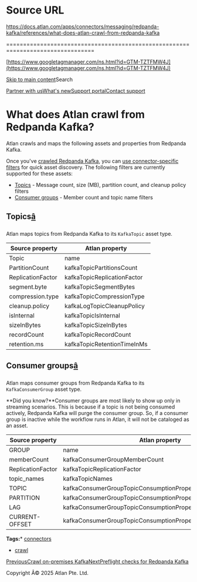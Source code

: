 # Source URL
https://docs.atlan.com/apps/connectors/messaging/redpanda-kafka/references/what-does-atlan-crawl-from-redpanda-kafka

================================================================================

<!--
canonical: https://docs.atlan.com/apps/connectors/messaging/redpanda-kafka/references/what-does-atlan-crawl-from-redpanda-kafka
link-alternate: https://docs.atlan.com/apps/connectors/messaging/redpanda-kafka/references/what-does-atlan-crawl-from-redpanda-kafka
meta-description: Atlan crawls and maps the following assets and properties from Redpanda Kafka.
meta-docsearch:docusaurus_tag: docs-default-current
meta-docsearch:language: en
meta-docsearch:version: current
meta-docusaurus_locale: en
meta-docusaurus_tag: docs-default-current
meta-docusaurus_version: current
meta-generator: Docusaurus v3.8.1
meta-og-description: Atlan crawls and maps the following assets and properties from Redpanda Kafka.
meta-og-locale: en
meta-og-title: What does Atlan crawl from Redpanda Kafka? | Atlan Documentation
meta-og-url: https://docs.atlan.com/apps/connectors/messaging/redpanda-kafka/references/what-does-atlan-crawl-from-redpanda-kafka
meta-twitter:card: summary_large_image
meta-viewport: width=device-width,initial-scale=1
title: What does Atlan crawl from Redpanda Kafka? | Atlan Documentation
-->

[https://www.googletagmanager.com/ns.html?id=GTM-TZTFMW4J](https://www.googletagmanager.com/ns.html?id=GTM-TZTFMW4J)

[Skip to main content](#__docusaurus_skipToContent_fallback)Search

[Partner with us](https://docs.google.com/forms/d/e/1FAIpQLScuAIhCm2GS7YFstrOjawbP8J7PUmOynQo7wI2yGCcCyEcVSw/viewform)[What's new](https://shipped.atlan.com/)[Support portal](https://atlan.zendesk.com/auth/v2/login/signin?return_to=https%3A%2F%2Fatlan.zendesk.com%2Fhc%2Fen-us&theme=hc&locale=en-us&brand_id=1900000425113&auth_origin=1900000425113%2Cfalse%2Ctrue)[Contact support](/support/submit-request)

What does Atlan crawl from Redpanda Kafka?
==========================================

Atlan crawls and maps the following assets and properties from Redpanda Kafka.

Once you've [crawled Redpanda Kafka](/apps/connectors/messaging/redpanda-kafka/how-tos/crawl-redpanda-kafka), you can [use connector\-specific filters](/product/capabilities/discovery/how-tos/use-the-filters-menu#connector-specific-filters) for quick asset discovery. The following filters are currently supported for these assets:

* [Topics](#topics) \- Message count, size (MB), partition count, and cleanup policy filters
* [Consumer groups](#consumer-groups) \- Member count and topic name filters

Topics[â](#topics "Direct link to Topics")
--------------------------------------------

Atlan maps topics from Redpanda Kafka to its `KafkaTopic` asset type.

| Source property | Atlan property |
| --- | --- |
| Topic | name |
| PartitionCount | kafkaTopicPartitionsCount |
| ReplicationFactor | kafkaTopicReplicationFactor |
| segment.byte | kafkaTopicSegmentBytes |
| compression.type | kafkaTopicCompressionType |
| cleanup.policy | kafkaLogTopicCleanupPolicy |
| isInternal | kafkaTopicIsInternal |
| sizeInBytes | kafkaTopicSizeInBytes |
| recordCount | kafkaTopicRecordCount |
| retention.ms | kafkaTopicRetentionTimeInMs |

Consumer groups[â](#consumer-groups "Direct link to Consumer groups")
-----------------------------------------------------------------------

Atlan maps consumer groups from Redpanda Kafka to its `KafkaConsumerGroup` asset type.

**Did you know?**Consumer groups are most likely to show up only in streaming scenarios. This is because if a topic is not being consumed actively, Redpanda Kafka will purge the consumer group. So, if a consumer group is inactive while the workflow runs in Atlan, it will not be cataloged as an asset.

| Source property | Atlan property |
| --- | --- |
| GROUP | name |
| memberCount | kafkaConsumerGroupMemberCount |
| ReplicationFactor | kafkaTopicReplicationFactor |
| topic\_names | kafkaTopicNames |
| TOPIC | kafkaConsumerGroupTopicConsumptionProperties.topicName |
| PARTITION | kafkaConsumerGroupTopicConsumptionProperties.topicPartition |
| LAG | kafkaConsumerGroupTopicConsumptionProperties.topicLag |
| CURRENT\-OFFSET | kafkaConsumerGroupTopicConsumptionProperties.topicCurrentOffset |

**Tags:*** [connectors](/tags/connectors)
* [crawl](/tags/crawl)

[PreviousCrawl on\-premises Kafka](/apps/connectors/messaging/on-premises-event-buses/how-tos/crawl-on-premises-kafka)[NextPreflight checks for Redpanda Kafka](/apps/connectors/messaging/redpanda-kafka/references/preflight-checks-for-redpanda-kafka)

Copyright Â© 2025 Atlan Pte. Ltd.

